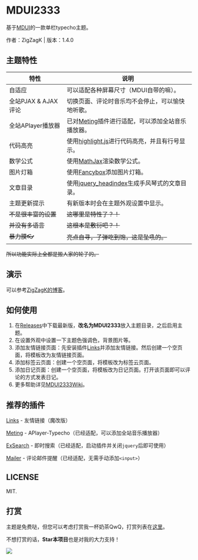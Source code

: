 # MDUI2333

基于[MDUI](https://mdui.org)的一款单栏typecho主题。

作者：ZigZagK | 版本：1.4.0

## 主题特性

| 特性                 | 说明                                                         |
| -------------------- | ------------------------------------------------------------ |
| 自适应               | 可以适配各种屏幕尺寸（MDUI自带的嘛）。                       |
| 全站PJAX & AJAX评论  | 切换页面、评论时音乐均不会停止，可以愉快地听歌。             |
| 全站APlayer播放器    | 已对[Meting](https://github.com/MoePlayer/APlayer-Typecho)插件进行适配，可以添加全站音乐播放器。 |
| 代码高亮             | 使用[highlight.js](https://highlightjs.org/)进行代码高亮，并且有行号显示。 |
| 数学公式             | 使用[MathJax](https://www.mathjax.org/)渲染数学公式。        |
| 图片灯箱             | 使用[Fancybox](https://fancyapps.com/fancybox/3/)添加图片灯箱。 |
| 文章目录             | 使用[jquery_headindex](https://github.com/mnnyang/jquery_headindex)生成手风琴式的文章目录。 |
| 主题更新提示         | 有新版本时会在主题外观设置中显示。                           |
| ~~不是很丰富的设置~~ | ~~这哪里是特性了？！~~                                       |
| ~~并没有多语言~~     | ~~这根本是敷衍吧？！~~                                       |
| ~~暴力膜👓~~          | ~~亮点自寻，子弹吃到饱，这是坠吼的。~~                       |

~~所以功能实际上全都是搬人家的轮子的。~~

## 演示

可以参考[ZigZagK的博客](https://zigzagk.top)。

## 如何使用

1. 在[Releases](https://github.com/ZigZagK/typecho-theme-MDUI2333/releases)中下载最新版，**改名为MDUI2333**放入主题目录，之后启用主题。
2. 在设置外观中设置一下主题色强调色，背景图片等。
3. 添加友情链接页面：先安装插件[Links](https://github.com/ZigZagK/typecho-links-material)并添加友情链接。然后创建一个空页面，将模板改为友情链接页面。
4. 添加标签云页面：创建一个空页面，将模板改为标签云页面。
5. 添加日记页面：创建一个空页面，将模板改为日记页面。打开该页面即可以评论的方式发表日记。
6. 更多帮助详见[MDUI2333Wiki](https://github.com/ZigZagK/typecho-theme-MDUI2333/wiki)。

## 推荐的插件

[Links](https://github.com/ZigZagK/typecho-links-material) - 友情链接（魔改版）

[Meting](https://github.com/MoePlayer/APlayer-Typecho) - APlayer-Typecho（已经适配，可以添加全站音乐播放器）

[ExSearch](https://github.com/AlanDecode/Typecho-Plugin-ExSearch) - 即时搜索（已经适配，启动插件并关闭`jquery`后即可使用）

[Mailer](https://github.com/AlanDecode/Typecho-Plugin-Mailer) - 评论邮件提醒（已经适配，无需手动添加`<input>`）

## LICENSE

MIT.

## 打赏

主题是免费哒，但您可以考虑打赏我一杯奶茶QwQ，打赏列表在[这里](https://zigzagk.top/about)。

不想打赏的话，**Star本项目**也是对我的大力支持！

![](https://zigzagk.top/usr/uploads/2019/02/3881882270.jpg)